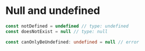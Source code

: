 # Null and undefined

```ts {all|1-2|4}
const notDefined = undefined // type: undefined
const doesNotExist = null // type: null

const canOnlyBeUndefined: undefined = null // error
```
